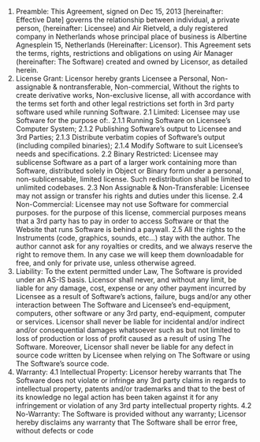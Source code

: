 1. Preamble: 
This Agreement, signed on Dec 15, 2013 [hereinafter: Effective Date] governs the
relationship between individual, a private person, (hereinafter: Licensee) and Air Rietveld, a
duly registered company in Netherlands whose principal place of business is Albertine
Agnesplein 15, Netherlands (Hereinafter: Licensor). This Agreement sets the terms, rights,
restrictions and obligations on using Air Manager (hereinafter: The Software) created and
owned by Licensor, as detailed herein.
2. License Grant: 
Licensor hereby grants Licensee a Personal, Non-assignable & nontransferable,
Non-commercial, Without the rights to create derivative works, Non-exclusive
license, all with accordance with the terms set forth and other legal restrictions set forth in
3rd party software used while running Software.
2.1 Limited: Licensee may use Software for the purpose of:.
2.1.1 Running Software on Licensee’s Computer System;
2.1.2 Publishing Software’s output to Licensee and 3rd Parties;
2.1.3 Distribute verbatim copies of Software’s output (including compiled binaries);
2.1.4 Modify Software to suit Licensee’s needs and specifications.
2.2 Binary Restricted: Licensee may sublicense Software as a part of a larger work
containing more than Software, distributed solely in Object or Binary form under a
personal, non-sublicensable, limited license. Such redistribution shall be limited to
unlimited codebases.
2.3 Non Assignable & Non-Transferable: Licensee may not assign or transfer his rights
and duties under this license.
2.4 Non-Commercial: Licensee may not use Software for commercial purposes. for the
purpose of this license, commercial purposes means that a 3rd party has to pay in order
to access Software or that the Website that runs Software is behind a paywall.
2.5 All the rights to the Instruments (code, graphics, sounds, etc...) stay with the author. 
The author cannot ask for any royalties or credits, and we always reserve the right to remove them.
In any case we will keep them downloadable for free, and only for private use, unless otherwise agreed.
3. Liability: 
To the extent permitted under Law, The Software is provided under an AS-IS
basis. Licensor shall never, and without any limit, be liable for any damage, cost, expense or
any other payment incurred by Licensee as a result of Software’s actions, failure, bugs and/or
any other interaction between The Software and Licensee’s end-equipment, computers, other
software or any 3rd party, end-equipment, computer or services. Licensor shall never be
liable for incidental and/or indirect and/or consequential damages whatsoever such as but not
limited to loss of production or loss of profit caused as a result of using The Software.
Moreover, Licensor shall never be liable for any defect in source code written by Licensee
when relying on The Software or using The Software’s source code.
3. Warranty:
4.1 Intellectual Property: Licensor hereby warrants that The Software does not violate or
infringe any 3rd party claims in regards to intellectual property, patents and/or
trademarks and that to the best of its knowledge no legal action has been taken against it
for any infringement or violation of any 3rd party intellectual property rights.
4.2 No-Warranty: The Software is provided without any warranty; Licensor hereby
disclaims any warranty that The Software shall be error free, without defects or code
